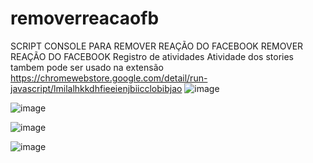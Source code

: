 # removerreacaofb
SCRIPT CONSOLE PARA REMOVER REAÇÃO DO FACEBOOK
REMOVER REAÇÃO DO FACEBOOK
Registro de atividades
Atividade dos stories
tambem pode ser usado na extensão 
https://chromewebstore.google.com/detail/run-javascript/lmilalhkkdhfieeienjbiicclobibjao
![image](https://github.com/webchk/removerreacaofb/assets/58451557/07194b9b-fbaf-4949-a602-0c5ae45e73cb)


![image](https://github.com/webchk/removerreacaofb/assets/58451557/d7c1b1ab-4a6b-4eb8-a6f8-ea09c10d02f9)

![image](https://github.com/webchk/removerreacaofb/assets/58451557/09575592-9987-4e68-b23b-a67ea49a24c2)

![image](https://github.com/webchk/removerreacaofb/assets/58451557/7f96f543-63fb-4c37-848a-600e0e38629c)
